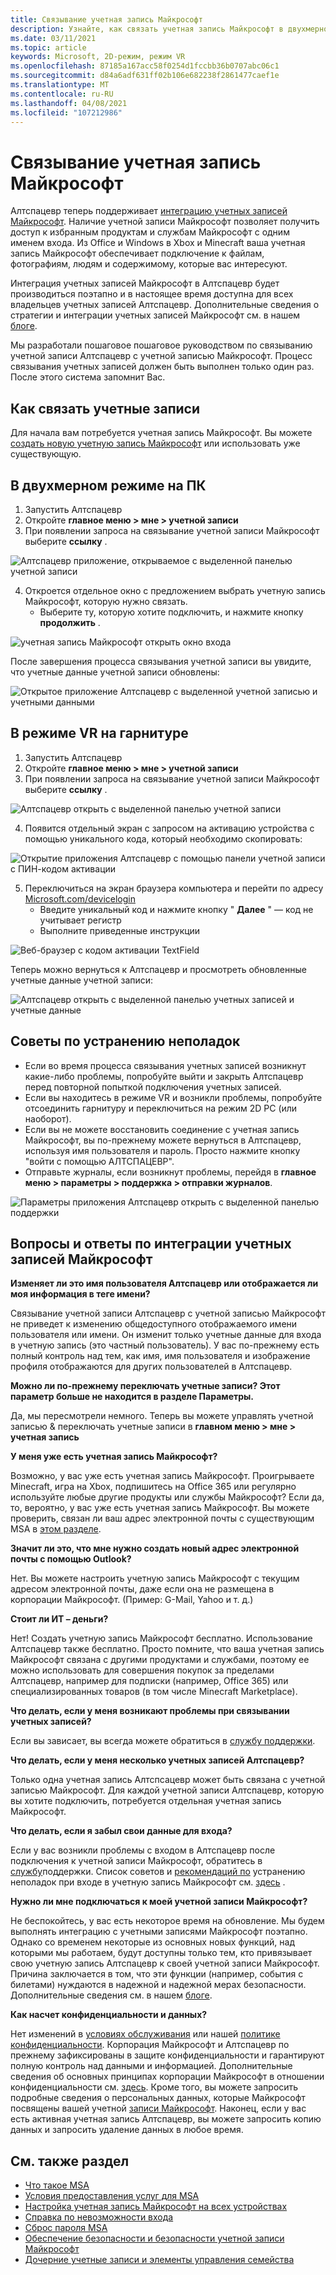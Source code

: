 ```yaml
---
title: Связывание учетная запись Майкрософт
description: Узнайте, как связать учетная запись Майкрософт в двухмерном режиме на ПК и в режиме VR на впечатляющих гарнитурах вместе с советами по устранению неполадок.
ms.date: 03/11/2021
ms.topic: article
keywords: Microsoft, 2D-режим, режим VR
ms.openlocfilehash: 87185a167acc58f0254d1fccbb36b0707abc06c1
ms.sourcegitcommit: d84a6adf631ff02b106e682238f2861477caef1e
ms.translationtype: MT
ms.contentlocale: ru-RU
ms.lasthandoff: 04/08/2021
ms.locfileid: "107212986"
---
```

# <a name="linking-your-microsoft-account"></a>Связывание учетная запись Майкрософт

Алтспацевр теперь поддерживает [интеграцию учетных записей Майкрософт](https://account.microsoft.com/account). Наличие учетной записи Майкрософт позволяет получить доступ к избранным продуктам и службам Майкрософт с одним именем входа. Из Office и Windows в Xbox и Minecraft ваша учетная запись Майкрософт обеспечивает подключение к файлам, фотографиям, людям и содержимому, которые вас интересуют. 

Интеграция учетных записей Майкрософт в Алтспацевр будет производиться поэтапно и в настоящее время доступна для всех владельцев учетных записей Алтспацевр. Дополнительные сведения о стратегии и интеграции учетных записей Майкрософт см. в нашем [блоге](https://altvr.com/microsoft-account-integration). 

Мы разработали пошаговое пошаговое руководством по связыванию учетной записи Алтспацевр с учетной записью Майкрософт. Процесс связывания учетных записей должен быть выполнен только один раз. После этого система запомнит Вас.

## <a name="how-to-link-accounts"></a>Как связать учетные записи

Для начала вам потребуется учетная запись Майкрософт. Вы можете [создать новую учетную запись Майкрософт](https://signup.live.com/?lic=1) или использовать уже существующую. 

## <a name="in-2d-mode-on-pc"></a>В двухмерном режиме на ПК

1. Запустить Алтспацевр
2. Откройте **главное меню > мне > учетной записи**
3. При появлении запроса на связывание учетной записи Майкрософт выберите **ссылку** .

![Алтспацевр приложение, открываемое с выделенной панелью учетной записи](images/linking-accounts-img-02.png)

4. Откроется отдельное окно с предложением выбрать учетную запись Майкрософт, которую нужно связать. 
    * Выберите ту, которую хотите подключить, и нажмите кнопку **продолжить** .

![учетная запись Майкрософт открыть окно входа](images/linking-accounts-img-03.jpg)

После завершения процесса связывания учетной записи вы увидите, что учетные данные учетной записи обновлены:

![Открытое приложение Алтспацевр с выделенной учетной записью и учетными данными](images/linking-accounts-img-04.png)
 
## <a name="in-vr-mode-on-your-headset"></a>В режиме VR на гарнитуре

1. Запустить Алтспацевр
2. Откройте **главное меню > мне > учетной записи**
3. При появлении запроса на связывание учетной записи Майкрософт выберите **ссылку** .

![Алтспацевр открыть с выделенной панелью учетной записи](images/linking-accounts-img-02.png)

4. Появится отдельный экран с запросом на активацию устройства с помощью уникального кода, который необходимо скопировать:

![Открытие приложения Алтспацевр с помощью панели учетной записи с ПИН-кодом активации](images/linking-accounts-img-05.png)

5. Переключиться на экран браузера компьютера и перейти по адресу [Microsoft.com/devicelogin](https://login.microsoftonline.com/common/oauth2/deviceauth)
    * Введите уникальный код и нажмите кнопку " **Далее** " — код не учитывает регистр
    * Выполните приведенные инструкции

![Веб-браузер с кодом активации TextField](images/linking-accounts-img-06.png)

Теперь можно вернуться к Алтспацевр и просмотреть обновленные учетные данные учетной записи:

![Алтспацевр открыть с выделенной панелью учетных записей и учетные данные](images/linking-accounts-img-04.png)

## <a name="troubleshooting-tips"></a>Советы по устранению неполадок

* Если во время процесса связывания учетных записей возникнут какие-либо проблемы, попробуйте выйти и закрыть Алтспацевр перед повторной попыткой подключения учетных записей.
* Если вы находитесь в режиме VR и возникли проблемы, попробуйте отсоединить гарнитуру и переключиться на режим 2D PC (или наоборот).
* Если вы не можете восстановить соединение с учетная запись Майкрософт, вы по-прежнему можете вернуться в Алтспацевр, используя имя пользователя и пароль. Просто нажмите кнопку "войти с помощью АЛТСПАЦЕВР".
* Отправьте журналы, если возникнут проблемы, перейдя в **главное меню > параметры > поддержка > отправки журналов**.

![Параметры приложения Алтспацевр открыть с выделенной панелью поддержки](images/linking-accounts-img-07.png)

## <a name="microsoft-account-integration-faq"></a>Вопросы и ответы по интеграции учетных записей Майкрософт

**Изменяет ли это имя пользователя Алтспацевр или отображается ли моя информация в теге имени?**

Связывание учетной записи Алтспацевр с учетной записью Майкрософт не приведет к изменению общедоступного отображаемого имени пользователя или имени. Он изменит только учетные данные для входа в учетную запись (это частный пользователь). У вас по-прежнему есть полный контроль над тем, как имя, имя пользователя и изображение профиля отображаются для других пользователей в Алтспацевр.

**Можно ли по-прежнему переключать учетные записи? Этот параметр больше не находится в разделе Параметры.**

Да, мы пересмотрели немного. Теперь вы можете управлять учетной записью & переключать учетные записи в **главном меню > мне > учетная запись**

**У меня уже есть учетная запись Майкрософт?**

Возможно, у вас уже есть учетная запись Майкрософт. Проигрываете Minecraft, игра на Xbox, подпишитесь на Office 365 или регулярно используйте любые другие продукты или службы Майкрософт? Если да, то, вероятно, у вас уже есть учетная запись Майкрософт. Вы можете проверить, связан ли ваш адрес электронной почты с существующим MSA в [этом разделе](https://login.live.com/login.srf?wa=wsignin1.0&rpsnv=13&ct=1610764342&rver=7.0.6738.0&wp=MBI_SSL&wreply=https:%2F%2Faccount.microsoft.com%2Fauth%2Fcomplete-signin%3Fru%3Dhttps%253A%252F%252Faccount.microsoft.com%252F%253Frefp%253Dsignedout-index&lc=1033&id=292666&lw=1&fl=easi2).

**Значит ли это, что мне нужно создать новый адрес электронной почты с помощью Outlook?**

Нет. Вы можете настроить учетную запись Майкрософт с текущим адресом электронной почты, даже если она не размещена в корпорации Майкрософт. (Пример: G-Mail, Yahoo и т. д.)

**Стоит ли ИТ – деньги?**

Нет! Создать учетную запись Майкрософт бесплатно. Использование Алтспацевр также бесплатно. Просто помните, что ваша учетная запись Майкрософт связана с другими продуктами и службами, поэтому ее можно использовать для совершения покупок за пределами Алтспацевр, например для подписки (например, Office 365) или специализированных товаров (в том числе Minecraft Marketplace).

**Что делать, если у меня возникают проблемы при связывании учетных записей?**

Если вы зависает, вы всегда можете обратиться в [службу поддержки](https://help.altvr.com/hc/requests/new).

**Что делать, если у меня несколько учетных записей Алтспацевр?**

Только одна учетная запись Алтспсацевр может быть связана с учетной записью Майкрософт. Для каждой учетной записи Алтспацевр, которую вы хотите подключить, потребуется отдельная учетная запись Майкрософт.

**Что делать, если я забыл свои данные для входа?**

Если у вас возникли проблемы с входом в Алтспацевр после подключения к учетной записи Майкрософт, обратитесь в [службу](https://help.altvr.com/hc/requests/new)поддержки. Список советов и [рекомендаций по](https://support.microsoft.com/account-billing/how-to-help-keep-your-microsoft-account-safe-and-secure-628538c2-7006-33bb-5ef4-c917657362b9) устранению неполадок при входе в учетную запись Майкрософт см. [здесь](https://support.microsoft.com/account-billing/when-you-can-t-sign-in-to-your-microsoft-account-475c9b5c-8c25-49f1-9c2d-c64b7072e735) .

**Нужно ли мне подключаться к моей учетной записи Майкрософт?**

Не беспокойтесь, у вас есть некоторое время на обновление. Мы будем выполнять интеграцию с учетными записями Майкрософт поэтапно. Однако со временем некоторые из основных новых функций, над которыми мы работаем, будут доступны только тем, кто привязывает свою учетную запись Алтспацевр к своей учетной записи Майкрософт. Причина заключается в том, что эти функции (например, события с билетами) нуждаются в надежной и надежной мерах безопасности. Дополнительные сведения см. в нашем [блоге](https://altvr.com/microsoft-account-integration).

**Как насчет конфиденциальности и данных?**

Нет изменений в [условиях обслуживания](../community/terms-of-service.md) или нашей [политике конфиденциальности](https://privacy.microsoft.com/privacystatement). Корпорация Майкрософт и Алтспацевр по прежнему зафиксированы в защите конфиденциальности и гарантируют полную контроль над данными и информацией. Дополнительные сведения об основных принципах корпорации Майкрософт в отношении конфиденциальности см. [здесь](https://privacy.microsoft.com). Кроме того, вы можете запросить подробные сведения о персональных данных, которые Майкрософт посвящены вашей учетной [записи Майкрософт](https://www.microsoft.com/concern/privacyrequest-msa). Наконец, если у вас есть активная учетная запись Алтспацевр, вы можете запросить копию данных и запросить удаление данных в любое время.

## <a name="see-also"></a>См. также раздел

* [Что такое MSA](https://account.microsoft.com/account?lang=)
* [Условия предоставления услуг для MSA](https://www.microsoft.com/servicesagreement/)
* [Настройка учетная запись Майкрософт на всех устройствах](https://account.microsoft.com/account/connect-devices)
* [Справка по невозможности входа](https://support.microsoft.com//account-billing/when-you-can-t-sign-in-to-your-microsoft-account-475c9b5c-8c25-49f1-9c2d-c64b7072e735)
* [Сброс пароля MSA](https://support.microsoft.com//account-billing/how-to-reset-your-microsoft-account-password-eff4f067-5042-c1a3-fe72-b04d60556c37)
* [Обеспечение безопасности и безопасности учетной записи Майкрософт](https://support.microsoft.com//account-billing/how-to-help-keep-your-microsoft-account-safe-and-secure-628538c2-7006-33bb-5ef4-c917657362b9)
* [Дочерние учетные записи и элементы управления семейства](https://account.microsoft.com/family/about?refd=www.microsoft.com&ru=https:%2F%2Faccount.microsoft.com%2Ffamily%3Frefd%3Dwww.microsoft.com)
